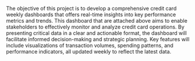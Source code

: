 The objective of this project is to develop a comprehensive credit card weekly dashboards that offers real-time insights into key performance metrics and trends. This dashboard that are attached above aims to enable stakeholders to effectively monitor and analyze credit card operations. By presenting critical data in a clear and actionable format, the dashboard will facilitate informed decision-making and strategic planning. Key features will include visualizations of transaction volumes, spending patterns, and performance indicators, all updated weekly to reflect the latest data.
